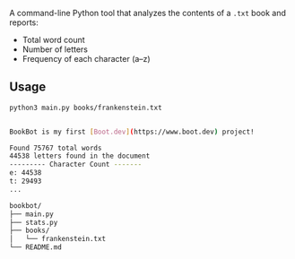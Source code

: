 A command-line Python tool that analyzes the contents of a `.txt` book and reports:

- Total word count
- Number of letters
- Frequency of each character (a–z)

## Usage

```bash
python3 main.py books/frankenstein.txt


BookBot is my first [Boot.dev](https://www.boot.dev) project!

Found 75767 total words
44538 letters found in the document
--------- Character Count -------
e: 44538
t: 29493
...

bookbot/
├── main.py
├── stats.py
├── books/
│   └── frankenstein.txt
└── README.md
